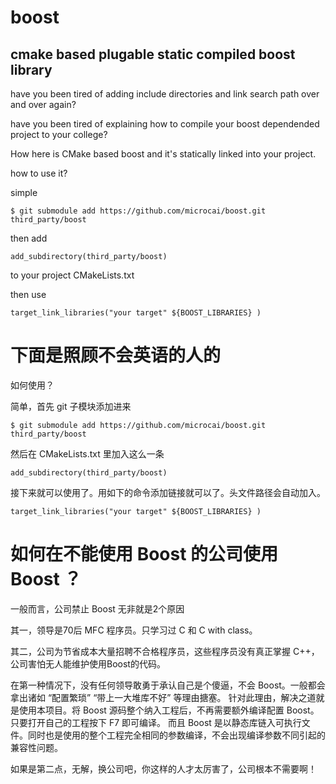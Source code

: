# boost
cmake based plugable static compiled boost library
---

have you been tired of adding include directories and link search path over and over again?

have you been tired of explaining how to compile your boost dependended project to your college?

How here is CMake based boost and it's statically linked into your project.

how to use it?

simple

```
$ git submodule add https://github.com/microcai/boost.git third_party/boost
```

then add

```
add_subdirectory(third_party/boost)
```

to your project CMakeLists.txt

then use

```
target_link_libraries("your target" ${BOOST_LIBRARIES} )
```

下面是照顾不会英语的人的
===


如何使用？

简单，首先 git 子模块添加进来


```
$ git submodule add https://github.com/microcai/boost.git third_party/boost
```

然后在 CMakeLists.txt 里加入这么一条

```
add_subdirectory(third_party/boost)
```

接下来就可以使用了。用如下的命令添加链接就可以了。头文件路径会自动加入。

```
target_link_libraries("your target" ${BOOST_LIBRARIES} )
```


# 如何在不能使用 Boost 的公司使用 Boost ？

一般而言，公司禁止 Boost 无非就是2个原因

其一，领导是70后 MFC 程序员。只学习过 C 和 C with class。

其二，公司为节省成本大量招聘不合格程序员，这些程序员没有真正掌握 C++，公司害怕无人能维护使用Boost的代码。

在第一种情况下，没有任何领导敢勇于承认自己是个傻逼，不会 Boost。一般都会拿出诸如 “配置繁琐” “带上一大堆库不好” 等理由搪塞。
针对此理由，解决之道就是使用本项目。将 Boost 源码整个纳入工程后，不再需要额外编译配置 Boost。只要打开自己的工程按下 F7 即可编译。
而且 Boost 是以静态库链入可执行文件。同时也是使用的整个工程完全相同的参数编译，不会出现编译参数不同引起的兼容性问题。

如果是第二点，无解，换公司吧，你这样的人才太厉害了，公司根本不需要啊！

